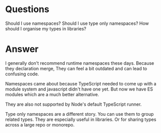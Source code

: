 # Questions

Should I use namespaces?
Should I use type only namespaces?
How should I organise my types in libraries?

# Answer

I generally don't recommend runtime namespaces these days. Because they declaration merge, They can feel a bit outdated and can lead to confusing code.

Namespaces came about because TypeScript needed to come up with a module system and javascript didn't have one yet. But now we have ES modules which are a much better alternative.

They are also not supported by Node's default TypeScript runner.

Type only namespaces are a different story. You can use them to group related types. They are especially useful in libraries. Or for sharing types across a large repo or monorepo.
